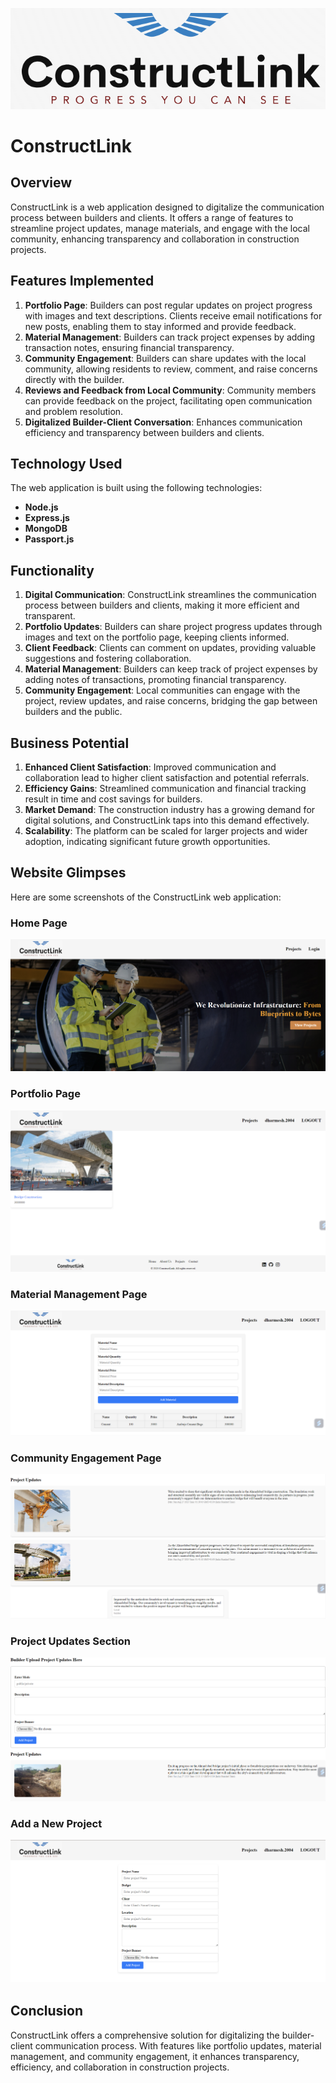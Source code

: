 ![ConstructLink Logo](/assets/images/RODIC-LOGO.png)

# ConstructLink

## Overview
ConstructLink is a web application designed to digitalize the communication process between builders and clients. It offers a range of features to streamline project updates, manage materials, and engage with the local community, enhancing transparency and collaboration in construction projects.

## Features Implemented
1. **Portfolio Page**: Builders can post regular updates on project progress with images and text descriptions. Clients receive email notifications for new posts, enabling them to stay informed and provide feedback.
2. **Material Management**: Builders can track project expenses by adding transaction notes, ensuring financial transparency.
3. **Community Engagement**: Builders can share updates with the local community, allowing residents to review, comment, and raise concerns directly with the builder.
4. **Reviews and Feedback from Local Community**: Community members can provide feedback on the project, facilitating open communication and problem resolution.
5. **Digitalized Builder-Client Conversation**: Enhances communication efficiency and transparency between builders and clients.

## Technology Used
The web application is built using the following technologies:
- **Node.js**
- **Express.js**
- **MongoDB**
- **Passport.js**

## Functionality
1. **Digital Communication**: ConstructLink streamlines the communication process between builders and clients, making it more efficient and transparent.
2. **Portfolio Updates**: Builders can share project progress updates through images and text on the portfolio page, keeping clients informed.
3. **Client Feedback**: Clients can comment on updates, providing valuable suggestions and fostering collaboration.
4. **Material Management**: Builders can keep track of project expenses by adding notes of transactions, promoting financial transparency.
5. **Community Engagement**: Local communities can engage with the project, review updates, and raise concerns, bridging the gap between builders and the public.

## Business Potential
1. **Enhanced Client Satisfaction**: Improved communication and collaboration lead to higher client satisfaction and potential referrals.
2. **Efficiency Gains**: Streamlined communication and financial tracking result in time and cost savings for builders.
3. **Market Demand**: The construction industry has a growing demand for digital solutions, and ConstructLink taps into this demand effectively.
4. **Scalability**: The platform can be scaled for larger projects and wider adoption, indicating significant future growth opportunities.

## Website Glimpses
Here are some screenshots of the ConstructLink web application:

### Home Page
![Home Page](/assets/images/home.png)

### Portfolio Page
![Portfolio Page](/assets/images/Portfolio.png)

### Material Management Page
![Material Management Page](/assets/images/Material%20Management.png)

### Community Engagement Page
![Community Engagement Page](/assets/images/Community.png)

### Project Updates Section
![Project Updates Section](/assets/images/PorjectUpdates.png)

### Add a New Project
![New Porject Section](/assets/images/NewProject.png)

## Conclusion
ConstructLink offers a comprehensive solution for digitalizing the builder-client communication process. With features like portfolio updates, material management, and community engagement, it enhances transparency, efficiency, and collaboration in construction projects.
